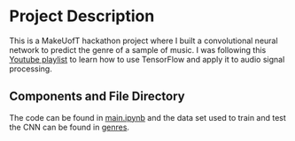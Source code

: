 # Project Description

This is a MakeUofT hackathon project where I built a convolutional neural network to predict the genre of a sample of music. I was following this [Youtube playlist](https://youtube.com/playlist?list=PL-wATfeyAMNrtbkCNsLcpoAyBBRJZVlnf) to learn how to use TensorFlow and apply it to audio signal processing. 

## Components and File Directory

The code can be found in [main.ipynb](https://github.com/RyanS07/music-genre-classifier/blob/main/main.ipynb) and the data set used to train and test the CNN can be found in [genres](https://github.com/RyanS07/music-genre-classifier/tree/main/genres).